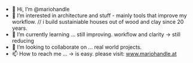 - 👋 Hi, I’m @mariohandle
- 👀 I’m interested in architecture and stuff - mainly tools that improve my workflow. // i build sustainiable houses out of wood and clay since 20 years.
- 🌱 I’m currently learning ... still improving. workflow and clarity -> still reducing 
- 💞️ I’m looking to collaborate on ... real world projects.
- 📫 How to reach me ... -> is easy. please visit: www.mariohandle.at

<!---
mariohandle/mariohandle is a ✨ special ✨ repository because its `README.md` (this file) appears on your GitHub profile.
You can click the Preview link to take a look at your changes.
--->
